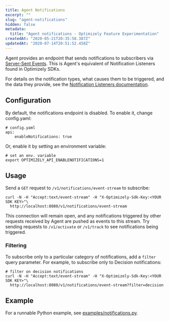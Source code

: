 ```yaml
---
title: Agent Notifications
excerpt: ""
slug: "agent-notifications"
hidden: false
metadata:
  title: "Agent notifications - Optimizely Feature Experimentation"
createdAt: "2020-05-21T20:35:58.387Z"
updatedAt: "2020-07-14T20:51:52.458Z"
---
```


Agent provides an endpoint that sends notifications to subscribers via [Server-Sent Events](https://developer.mozilla.org/en-US/docs/Web/API/Server-sent_events). This is Agent's equivalent of Notification Listeners found in Optimizely SDKs.

For details on the notification types, what causes them to be triggered, and the data they provide, see the [Notification Listeners documentation](https://docs.developers.optimizely.com/full-stack/v4.0/docs/set-up-notification-listener-go).

## Configuration

By default, the notifications endpoint is disabled. To enable it, change config.yaml:

```
# config.yaml
api:
    enableNotifications: true
```

Or, enable it by setting an environment variable:

```
# set an env. variable
export OPTIMIZELY_API_ENABLENOTIFICATIONS=1
```

## Usage

Send a `GET` request to `/v1/notifications/event-stream` to subscribe:

```
curl -N -H "Accept:text/event-stream" -H "X-Optimizely-Sdk-Key:<YOUR SDK KEY>"\
  http://localhost:8080/v1/notifications/event-stream
```

This connection will remain open, and any notifications triggered by other requests received by Agent are pushed as events to this stream. Try sending requests to `/v1/activate` or `/v1/track` to see notifications being triggered.

### Filtering

To subscribe only to a particular category of notifications, add a `filter` query parameter. For example, to subscribe only to Decision notifications:

```
# filter on decision notifications
curl -N -H "Accept:text/event-stream" -H "X-Optimizely-Sdk-Key:<YOUR SDK KEY>"\
  http://localhost:8080/v1/notifications/event-stream?filter=decision
```

## Example

For a runnable Python example, see [examples/notifications.py](https://github.com/optimizely/agent/tree/master/examples).
